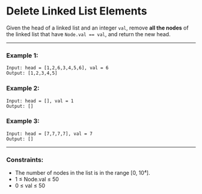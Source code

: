 # Delete Linked List Elements

Given the head of a linked list and an integer `val`, remove **all the nodes** of the linked list that have `Node.val == val`, and return the new head.

---

### Example 1:
```
Input: head = [1,2,6,3,4,5,6], val = 6
Output: [1,2,3,4,5]
```

### Example 2:
```
Input: head = [], val = 1
Output: []
```

### Example 3:
```
Input: head = [7,7,7,7], val = 7
Output: []
```

---

### Constraints:
- The number of nodes in the list is in the range [0, 10⁴].  
- 1 ≤ Node.val ≤ 50  
- 0 ≤ val ≤ 50
